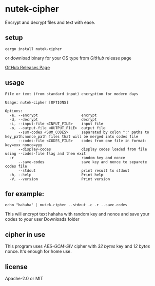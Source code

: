 # nutek-cipher

Encrypt and decrypt files and text with ease.

## setup

```shell
cargo install nutek-cipher
```

or download binary for your OS type from _GitHub_ release page

[GitHub Releases Page](https://github.com/NutekSecurity/nutek-cipher/releases "Release Page")

## usage

```shell
File or text (from standard input) encryption for modern days

Usage: nutek-cipher [OPTIONS]

Options:
  -e, --encrypt                    encrypt
  -d, --decrypt                    decrypt
  -i, --input-file <INPUT_FILE>    input file
  -o, --output-file <OUTPUT_FILE>  output file
      --sum-codes <SUM_CODES>      separated by colon ":" paths to key_path:nonce_path files that will be merged into codes file
      --codes-file <CODES_FILE>    codes from one file in format: key=xxx nonce=yyy
      --display-codes              display codes loaded from file using --codes-file flag and then exit
  -r                               random key and nonce
      --save-codes                 save key and nonce to separete codes file
      --stdout                     print result to stdout
  -h, --help                       Print help
  -V, --version                    Print version
```

## for example:

```shell
echo "hahaha" | nutek-cipher --stdout -e -r --save-codes
```

This will encrypt text hahaha with random key and nonce and save your codes to your user Downloads folder

## cipher in use

This program uses *AES-GCM-SIV* cipher with *32 bytes* key and *12 bytes* nonce. It's enough for home use.

## license

Apache-2.0 or MIT
